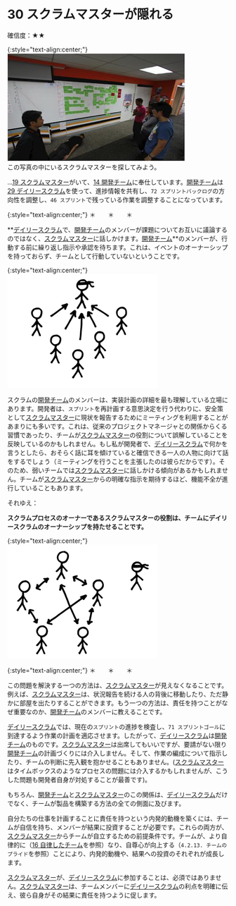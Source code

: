 # 30 スクラムマスターが隠れる

確信度：★★

{:style="text-align:center;"}
![ch02_31_30_ScrumMaster_Incognito1](Images/ch02_31_30_ScrumMaster_Incognito1.png)<br>
この写真の中にいるスクラムマスターを探してみよう。

…​[19 スクラムマスター](ch02_20_19_ScrumMaster.md)がいて、[14 開発チーム](ch02_14_14_Development_Team.md)に奉仕しています。[開発チーム](ch02_14_14_Development_Team.md)は[29 デイリースクラム](ch02_30_29_Daily_Scrum.md)を使って、進捗情報を共有し、​​`72 スプリントバックログ`の方向性を調整し、​`46 スプリント`で残っている作業を調整することになっています。

{:style="text-align:center;"}
＊　　＊　　＊

**[デイリースクラム](ch02_30_29_Daily_Scrum.md)で、[開発チーム](ch02_14_14_Development_Team.md)のメンバーが課題についてお互いに議論するのではなく、[スクラムマスター](ch02_20_19_ScrumMaster.md)に話しかけます。[開発チーム](ch02_14_14_Development_Team.md)**のメンバーが、行動する前に繰り返し指示や承認を待ちます。これは、イベントのオーナーシップを持っておらず、チームとして行動していないということです。

{:style="text-align:center;"}
![ch02_31_30_ScrumMaster_Incognito2](Images/ch02_31_30_ScrumMaster_Incognito2.png)

スクラムの[開発チーム](ch02_14_14_Development_Team.md)のメンバーは、実装計画の詳細を最も理解している立場にあります。開発者は、`スプリント`を再計画する意思決定を行う代わりに、安全策として[スクラムマスター](ch02_20_19_ScrumMaster.md)に現状を報告するためにミーティングを利用することがあまりにも多いです。これは、従来のプロジェクトマネージャとの関係からくる習慣であったり、チームが[スクラムマスター](ch02_20_19_ScrumMaster.md)の役割について誤解していることを反映しているのかもしれません。もし私が開発者で、[デイリースクラム](ch02_30_29_Daily_Scrum.md)で何かを言うとしたら、おそらく話に耳を傾けていると確信できる一人の人物に向けて話をするでしょう（ミーティングを行うことを主張したのは彼らだからです）。そのため、弱いチームでは[スクラムマスター](ch02_20_19_ScrumMaster.md)に話しかける傾向があるかもしれません。チームが[スクラムマスター](ch02_20_19_ScrumMaster.md)からの明確な指示を期待するほど、機能不全が進行していることもあります。

それゆえ：

**スクラムプロセスのオーナーであるスクラムマスターの役割は、チームにデイリースクラムのオーナーシップを持たせることです。**

{:style="text-align:center;"}
![ch02_31_30_ScrumMaster_Incognito3](Images/ch02_31_30_ScrumMaster_Incognito3.png)

{:style="text-align:center;"}
＊　　＊　　＊

この問題を解決する一つの方法は、[スクラムマスター](ch02_20_19_ScrumMaster.md)が見えなくなることです。例えば、[スクラムマスター](ch02_20_19_ScrumMaster.md)は、状況報告を続ける人の背後に移動したり、ただ静かに部屋を出たりすることができます。もう一つの方法は、責任を持つことがなぜ重要なのか、[開発チーム](ch02_14_14_Development_Team.md)のメンバーに教えることです。

[デイリースクラム](ch02_30_29_Daily_Scrum.md)では、現在の`スプリント`の進捗を検査し、​`71 スプリントゴール`に到達するよう作業の計画を適応させます。したがって、[デイリースクラム](ch02_30_29_Daily_Scrum.md)は[開発チーム](ch02_14_14_Development_Team.md)のものです。[スクラムマスター](ch02_20_19_ScrumMaster.md)は出席してもいいですが、要請がない限り[開発チーム](ch02_14_14_Development_Team.md)の計画づくりには介入しません。そして、作業の編成について指示したり、チームの判断に先入観を抱かせることもありません。([スクラムマスター](ch02_20_19_ScrumMaster.md)はタイムボックスのようなプロセスの問題には介入するかもしれませんが、こうした問題も開発者自身が対処することが最善です)。

もちろん、[開発チーム](ch02_14_14_Development_Team.md)と[スクラムマスター](ch02_20_19_ScrumMaster.md)のこの関係は、[デイリースクラム](ch02_30_29_Daily_Scrum.md)だけでなく、チームが製品を構築する方法の全ての側面に及びます。

自分たちの仕事を計画することに責任を持つという内発的動機を築くには、チームが自信を持ち、メンバーが結果に投資することが必要です。これらの両方が、[スクラムマスター](ch02_20_19_ScrumMaster.md)からチームが自立するための前提条件です。チームが、より自律的に（[16 自律したチーム](ch02_16_16_Autonomous_Team.md)​を参照）なり、自尊心が向上する（`4.2.13. チームのプライド`を参照）ことにより、内発的動機や、結果への投資のそれぞれが成長します。

[スクラムマスター](ch02_20_19_ScrumMaster.md)が、[デイリースクラム](ch02_30_29_Daily_Scrum.md)に参加することは、必須ではありません。[スクラムマスター](ch02_20_19_ScrumMaster.md)は、チームメンバーに[デイリースクラム](ch02_30_29_Daily_Scrum.md)の利点を明確に伝え、彼ら自身がその結果に責任を持つように促します。

